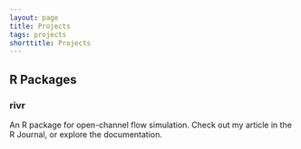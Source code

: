 ```yaml
---
layout: page
title: Projects
tags: projects
shorttitle: Projects
---
```


## R Packages

### rivr

An R package for open-channel flow simulation. Check out my article in the R 
Journal, or explore the documentation.
